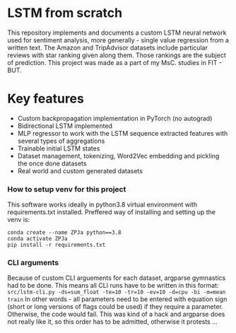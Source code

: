 # LSTM from scratch

This repository implements and documents a custom LSTM neural network used for sentiment analysis, more generally - single value regression from a written text. The Amazon and TripAdvisor datasets include particular reviews with star ranking given along them. Those rankings are the subject of prediction.
This project was made as a part of my MsC. studies in FIT - BUT.


# Key features
 - Custom backpropagation implementation in PyTorch (no autograd)
 - Bidirectional LSTM implemented
 - MLP regressor to work with the LSTM sequence extracted features with several types of aggregations
 - Trainable initial LSTM states
 - Dataset management, tokenizing, Word2Vec embedding and pickling the once done datasets
 - Real world and custom generated datasets

### How to setup venv for this project

This software works ideally in python3.8 virtual environment with requirements.txt installed.
Preffered way of installing and setting up the venv is:

```
conda create --name ZPJa python==3.8
conda activate ZPJa
pip install -r requirements.txt
```

### CLI arguments
Because of custom CLI arguements for each dataset, argparse gymnastics had to be done. This means all CLI runs have to be written in this format:
`src/lstm-cli.py -ds=sum_float -te=10 -tr=10 -ev=10 -d=cpu -bi -m=mean train`
In other words - all parameters need to be entered with equation sign (short or long versions of flags could be used) if they require a parameter. Otherwise, the code would fail.
This was kind of a hack and argparse does not really like it, so this order has to be admitted, otherwise it protests ...
